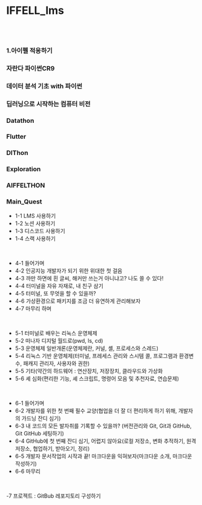 # IFFELL_lms
<br><br>
### 1.아이펠 적응하기<br>
### 자란다 파이썬CR9<br>
### 데이터 분석 기초 with 파이썬<br>
### 딥러닝으로 시작하는 컴퓨터 비전<br>
### Datathon<br>
### Flutter<br>
### DlThon<br>
### Exploration<br>
### AIFFELTHON<br>
### Main_Quest


- 1-1 LMS 사용하기
- 1-2 노션 사용하기
- 1-3 디스코드 사용하기
- 1-4 스랙 사용하기
<br>

- 4-1 들어가며
- 4-2 인공지능 개발자가 되기 위한 위대한 첫 걸음
- 4-3 까만 하면에 흰 글씨, 해커만 쓰는거 아니냐고? 나도 쓸 수 있다!
- 4-4 터미널을 자유 자재로, 내 친구 삼기
- 4-5 터미널, 또 무엇을 할 수 있을까?
- 4-6 가상환경으로 패키지를 조금 더 유연하게 관리해보자
- 4-7 마무리 하며
<br>

- 5-1 터미널로 배우는 리눅스 운영체제
- 5-2 떠나자 디지털 월드로(pwd, ls, cd)
- 5-3 운영체제 일반개론(운영체제란, 커널, 셸, 프로세스와 스레드)
- 5-4 리눅스 기반 운영체제(터미널, 프레세스 관리와 스시템 콜, 프로그램과 환경변수, 패캐지 관리자, 사용자와 권한)
- 5-5 기타(약간의 하드웨어 : 연산장치, 저장장치, 클라우드와 가상화
- 5-6 셰 심화(편리한 기능, 셰 스크립트, 명령어 모음 및 추천자료, 연습문제)
<br>

- 6-1 들어가며
- 6-2 개발자를 위한 첫 번째 필수 교양(협업을 더 잘 더 편리하게 하기 위해, 개발자의 가드닝 잔디 심기)
- 6-3 내 코드의 모든 발자취를 기록할 수 있을까? (버전관리와 Git, Git과 GitHub, Git GitHub 세팅하기)
- 6-4 GitHub에 첫 번째 잔디 심기, 어렵지 않아요(로컬 저장소, 변화 추적하기, 원격 저장소, 협업하기, 받아오기, 정리)
- 6-5 개발자 문서작업의 시작과 끝! 마크다운을 익혀보자(마크다운 소개, 마크다운 작성하기)
- 6-6 마무리
<br>

-7 프로젝트 : GitBub 레포지토리 구성하기 
